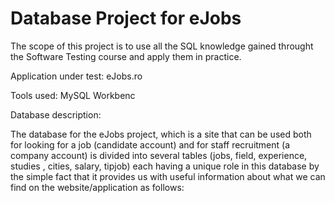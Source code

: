 # Database Project for eJobs

The scope of this project is to use all the SQL knowledge gained throught the Software Testing course and apply them in practice.

Application under test: eJobs.ro

Tools used: MySQL Workbenc

Database description: 

The database for the eJobs project, which is a site that can be used both for looking for a job (candidate account) and for staff recruitment (a company account) is divided into several tables (jobs, field, experience, studies , cities, salary, tipjob) each having a unique role in this database by the simple fact that it provides us with useful information about what we can find on the website/application as follows:
